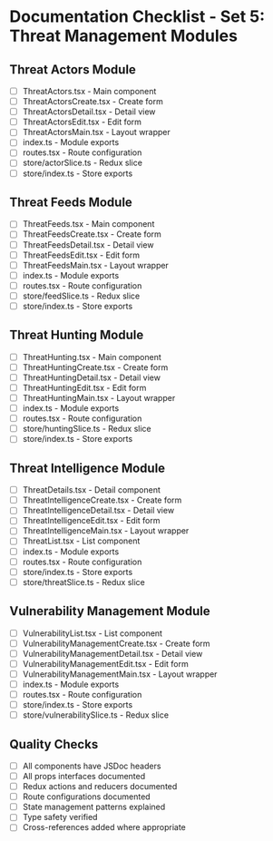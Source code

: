 # Documentation Checklist - Set 5: Threat Management Modules

## Threat Actors Module
- [ ] ThreatActors.tsx - Main component
- [ ] ThreatActorsCreate.tsx - Create form
- [ ] ThreatActorsDetail.tsx - Detail view
- [ ] ThreatActorsEdit.tsx - Edit form
- [ ] ThreatActorsMain.tsx - Layout wrapper
- [ ] index.ts - Module exports
- [ ] routes.tsx - Route configuration
- [ ] store/actorSlice.ts - Redux slice
- [ ] store/index.ts - Store exports

## Threat Feeds Module
- [ ] ThreatFeeds.tsx - Main component
- [ ] ThreatFeedsCreate.tsx - Create form
- [ ] ThreatFeedsDetail.tsx - Detail view
- [ ] ThreatFeedsEdit.tsx - Edit form
- [ ] ThreatFeedsMain.tsx - Layout wrapper
- [ ] index.ts - Module exports
- [ ] routes.tsx - Route configuration
- [ ] store/feedSlice.ts - Redux slice
- [ ] store/index.ts - Store exports

## Threat Hunting Module
- [ ] ThreatHunting.tsx - Main component
- [ ] ThreatHuntingCreate.tsx - Create form
- [ ] ThreatHuntingDetail.tsx - Detail view
- [ ] ThreatHuntingEdit.tsx - Edit form
- [ ] ThreatHuntingMain.tsx - Layout wrapper
- [ ] index.ts - Module exports
- [ ] routes.tsx - Route configuration
- [ ] store/huntingSlice.ts - Redux slice
- [ ] store/index.ts - Store exports

## Threat Intelligence Module
- [ ] ThreatDetails.tsx - Detail component
- [ ] ThreatIntelligenceCreate.tsx - Create form
- [ ] ThreatIntelligenceDetail.tsx - Detail view
- [ ] ThreatIntelligenceEdit.tsx - Edit form
- [ ] ThreatIntelligenceMain.tsx - Layout wrapper
- [ ] ThreatList.tsx - List component
- [ ] index.ts - Module exports
- [ ] routes.tsx - Route configuration
- [ ] store/index.ts - Store exports
- [ ] store/threatSlice.ts - Redux slice

## Vulnerability Management Module
- [ ] VulnerabilityList.tsx - List component
- [ ] VulnerabilityManagementCreate.tsx - Create form
- [ ] VulnerabilityManagementDetail.tsx - Detail view
- [ ] VulnerabilityManagementEdit.tsx - Edit form
- [ ] VulnerabilityManagementMain.tsx - Layout wrapper
- [ ] index.ts - Module exports
- [ ] routes.tsx - Route configuration
- [ ] store/index.ts - Store exports
- [ ] store/vulnerabilitySlice.ts - Redux slice

## Quality Checks
- [ ] All components have JSDoc headers
- [ ] All props interfaces documented
- [ ] Redux actions and reducers documented
- [ ] Route configurations documented
- [ ] State management patterns explained
- [ ] Type safety verified
- [ ] Cross-references added where appropriate
